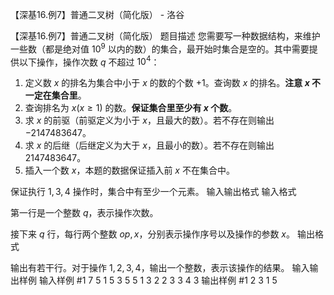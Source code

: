 



【深基16.例7】普通二叉树（简化版） - 洛谷














【深基16.例7】普通二叉树（简化版）
题目描述
您需要写一种数据结构，来维护一些数（都是绝对值 $10^9$ 以内的数）的集合，最开始时集合是空的。其中需要提供以下操作，操作次数 $q$ 不超过 $10^4$：

1. 定义数 $x$ 的排名为集合中小于 $x$ 的数的个数 $+1$。查询数 $x$ 的排名。**注意 $x$ 不一定在集合里**。
2. 查询排名为 $x(x\ge 1)$ 的数。**保证集合里至少有 $x$ 个数**。
3. 求 $x$ 的前驱（前驱定义为小于 $x$，且最大的数）。若不存在则输出 $-2147483647$。
4. 求 $x$ 的后继（后继定义为大于 $x$，且最小的数）。若不存在则输出 $2147483647$。
5. 插入一个数 $x$，本题的数据保证插入前 $x$ 不在集合中。

保证执行 $1,3,4$ 操作时，集合中有至少一个元素。
输入输出格式
输入格式

第一行是一个整数 $q$，表示操作次数。

接下来 $q$ 行，每行两个整数 $op,x$，分别表示操作序号以及操作的参数 $x$。
输出格式

输出有若干行。对于操作 $1,2,3,4$，输出一个整数，表示该操作的结果。
输入输出样例
输入样例 #1
7
5 1
5 3
5 5
1 3
2 2
3 3
4 3
输出样例 #1
2
3
1
5







